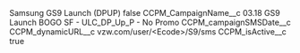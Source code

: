 <?xml version="1.0" encoding="UTF-8"?>
<CustomMetadata xmlns="http://soap.sforce.com/2006/04/metadata" xmlns:xsi="http://www.w3.org/2001/XMLSchema-instance" xmlns:xsd="http://www.w3.org/2001/XMLSchema">
    <label>Samsung GS9 Launch (DPUP)</label>
    <protected>false</protected>
    <values>
        <field>CCPM_CampaignName__c</field>
        <value xsi:type="xsd:string">03.18 GS9 Launch BOGO SF - ULC_DP_Up_P - No Promo</value>
    </values>
    <values>
        <field>CCPM_campaignSMSDate__c</field>
        <value xsi:nil="true"/>
    </values>
    <values>
        <field>CCPM_dynamicURL__c</field>
        <value xsi:type="xsd:string">vzw.com/user/&lt;Ecode&gt;/S9/sms</value>
    </values>
    <values>
        <field>CCPM_isActive__c</field>
        <value xsi:type="xsd:boolean">true</value>
    </values>
</CustomMetadata>
